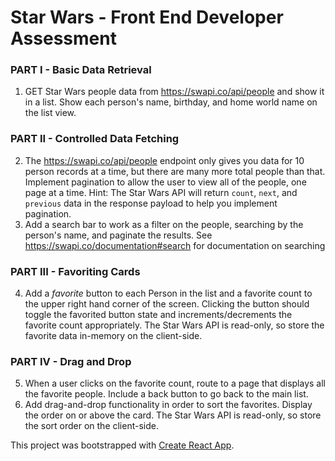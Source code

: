 # Star Wars - Front End Developer Assessment

### PART I - Basic Data Retrieval

1. GET Star Wars people data from https://swapi.co/api/people and show it in a list. Show each person's name, birthday, and home world name on the list view.

### PART II - Controlled Data Fetching

2. The https://swapi.co/api/people endpoint only gives you data for 10 person records at a time, but there are many more total people than that. Implement pagination to allow the user to view all of the people, one page at a time. Hint: The Star Wars API will return `count`, `next`, and `previous` data in the response payload to help you implement pagination.
3. Add a search bar to work as a filter on the people, searching by the person's name, and paginate the results. See https://swapi.co/documentation#search for documentation on searching

### PART III - Favoriting Cards

4. Add a _favorite_ button to each Person in the list and a favorite count to the upper right hand corner of the screen. Clicking the button should toggle the favorited button state and increments/decrements the favorite count appropriately. The Star Wars API is read-only, so store the favorite data in-memory on the client-side.

### PART IV - Drag and Drop

5. When a user clicks on the favorite count, route to a page that displays all the favorite people. Include a back button to go back to the main list.
6. Add drag-and-drop functionality in order to sort the favorites. Display the order on or above the card. The Star Wars API is read-only, so store the sort order on the client-side.

This project was bootstrapped with [Create React App](https://github.com/facebook/create-react-app).
